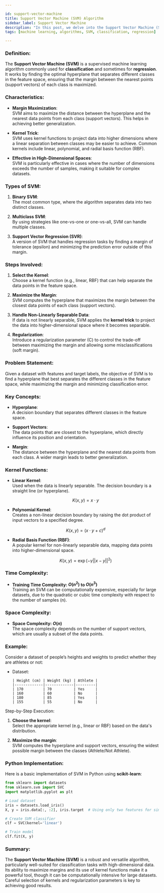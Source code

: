 ```yaml
---

id: support-vector-machine  
title: Support Vector Machine (SVM) Algorithm  
sidebar_label: Support Vector Machine  
description: "In this post, we delve into the Support Vector Machine (SVM), a powerful machine learning model known for its effectiveness in classification tasks and its ability to handle high-dimensional data."  
tags: [machine learning, algorithms, SVM, classification, regression]

---
```


### Definition:
The **Support Vector Machine (SVM)** is a supervised machine learning algorithm commonly used for **classification** and sometimes for **regression**. It works by finding the optimal hyperplane that separates different classes in the feature space, ensuring that the margin between the nearest points (support vectors) of each class is maximized.

### Characteristics:
- **Margin Maximization**:  
  SVM aims to maximize the distance between the hyperplane and the nearest data points from each class (support vectors). This helps in achieving better generalization.

- **Kernel Trick**:  
  SVM uses kernel functions to project data into higher dimensions where a linear separation between classes may be easier to achieve. Common kernels include linear, polynomial, and radial basis function (RBF).

- **Effective in High-Dimensional Spaces**:  
  SVM is particularly effective in cases where the number of dimensions exceeds the number of samples, making it suitable for complex datasets.

### Types of SVM:
1. **Binary SVM**:  
   The most common type, where the algorithm separates data into two distinct classes.
   
2. **Multiclass SVM**:  
   By using strategies like one-vs-one or one-vs-all, SVM can handle multiple classes.

3. **Support Vector Regression (SVR)**:  
   A version of SVM that handles regression tasks by finding a margin of tolerance (epsilon) and minimizing the prediction error outside of this margin.

### Steps Involved:
1. **Select the Kernel**:  
   Choose a kernel function (e.g., linear, RBF) that can help separate the data points in the feature space.

2. **Maximize the Margin**:  
   SVM computes the hyperplane that maximizes the margin between the closest data points of each class (support vectors).

3. **Handle Non-Linearly Separable Data**:  
   If data is not linearly separable, SVM applies the **kernel trick** to project the data into higher-dimensional space where it becomes separable.

4. **Regularization**:  
   Introduce a regularization parameter (C) to control the trade-off between maximizing the margin and allowing some misclassifications (soft margin).

### Problem Statement:
Given a dataset with features and target labels, the objective of SVM is to find a hyperplane that best separates the different classes in the feature space, while maximizing the margin and minimizing classification error.

### Key Concepts:
- **Hyperplane**:  
  A decision boundary that separates different classes in the feature space.

- **Support Vectors**:  
  The data points that are closest to the hyperplane, which directly influence its position and orientation.

- **Margin**:  
  The distance between the hyperplane and the nearest data points from each class. A wider margin leads to better generalization.

### Kernel Functions:
- **Linear Kernel**:  
  Used when the data is linearly separable. The decision boundary is a straight line (or hyperplane).
  
  $$ K(x, y) = x \cdot y $$
  
- **Polynomial Kernel**:  
  Creates a non-linear decision boundary by raising the dot product of input vectors to a specified degree.
  
  $$ K(x, y) = (x \cdot y + c)^d $$
  
- **Radial Basis Function (RBF)**:  
  A popular kernel for non-linearly separable data, mapping data points into higher-dimensional space.
  
  $$ K(x, y) = \exp(-\gamma ||x - y||^2) $$

### Time Complexity:
- **Training Time Complexity: $O(n^2)$ to $O(n^3)$**  
  Training an SVM can be computationally expensive, especially for large datasets, due to the quadratic or cubic time complexity with respect to the number of samples (n).

### Space Complexity:
- **Space Complexity: $O(n)$**  
  The space complexity depends on the number of support vectors, which are usually a subset of the data points.

### Example:
Consider a dataset of people’s heights and weights to predict whether they are athletes or not:

- Dataset:
  ```  
  | Height (cm) | Weight (kg) | Athlete |  
  |-------------|-------------|---------|  
  | 170         | 70          | Yes     |  
  | 160         | 60          | No      |  
  | 180         | 85          | Yes     |  
  | 155         | 55          | No      |  
  ```

Step-by-Step Execution:

1. **Choose the kernel**:  
   Select the appropriate kernel (e.g., linear or RBF) based on the data's distribution.

2. **Maximize the margin**:  
   SVM computes the hyperplane and support vectors, ensuring the widest possible margin between the classes (Athlete/Not Athlete).

### Python Implementation:
Here is a basic implementation of SVM in Python using **scikit-learn**:

```python
from sklearn import datasets
from sklearn.svm import SVC
import matplotlib.pyplot as plt

# Load dataset
iris = datasets.load_iris()
X, y = iris.data[:, :2], iris.target  # Using only two features for simplicity

# Create SVM classifier
clf = SVC(kernel='linear')

# Train model
clf.fit(X, y)

```

### Summary:
The **Support Vector Machine (SVM)** is a robust and versatile algorithm, particularly well-suited for classification tasks with high-dimensional data. Its ability to maximize margins and its use of kernel functions make it a powerful tool, though it can be computationally intensive for large datasets. Careful selection of kernels and regularization parameters is key to achieving good results.